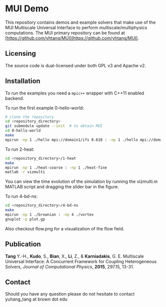 # MUI Demo
This repository contains demos and example solvers that make use of the MUI Multiscale Universal Interface to perform multiscale/multiphysics computations. The MUI primary repository can be found at [https://github.com/yhtang/MUI](https://github.com/yhtang/MUI).

## Licensing

The source code is dual-licensed under both GPL v3 and Apache v2.

## Installation

To run the examples you need a `mpic++` wrapper with C++11 enabled backend.

To run the first example 0-hello-world:

```bash
# clone the repository
cd <repository_directory>
git submodule update --init  # to obtain MUI
cd 0-hello-world
make
mpirun -np 1 ./hello mpi://domain1/ifs 0.618 : -np 1 ./hello mpi://domain2/ifs 1.414
```

To run 2-heat:

```bash
cd <repository_directory>/1-heat
make
mpirun -np 1 ./heat-coarse : -np 1 ./heat-fine
matlab -r vizmulti
```

You can view the time evolution of the simulation by running the vizmulti.m MATLAB script and dragging the slider bar in the figure.

To run 4-bd-ns:

```bash
cd <repository_directory>/4-bd-ns
make
mpirun -np 1 ./brownian : -np 4 ./vortex
gnuplot -p plot.gp
```

Also checkout flow.png for a visualization of the flow field.

## Publication

**Tang** Y.-H., **Kudo**, S., **Bian**, X., **Li**, Z., & **Karniadakis**, G. E. Multiscale Universal Interface: A Concurrent Framework for Coupling Heterogeneous Solvers, *Journal of Computational Physics*, **2015**, 297.15, 13-31.

## Contact

Should you have any question please do not hesitate to contact yuhang_tang at brown dot edu
